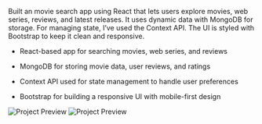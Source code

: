 Built an movie search app using React that lets users explore movies, web series, reviews, and latest releases. It uses dynamic data with MongoDB for storage. For managing state, I’ve used the Context API. The UI is styled with Bootstrap to keep it clean and responsive.

- React-based app for searching movies, web series, and reviews

 - MongoDB for storing movie data, user reviews, and ratings

 - Context API used for state management to handle user preferences

 - Bootstrap for building a responsive UI with mobile-first design





![Project Preview](https://media-hosting.imagekit.io/9c2f01115aeb4cb5/Screenshot%202025-04-15%20232210.png?Expires=1839351754&Key-Pair-Id=K2ZIVPTIP2VGHC&Signature=ai5fYACUjJcJKLng6lDTZXM5ccXf1d6JYVXXvJvsD6A16QdkV1j~MybT27PTMuXAt4qbdTRFOhWcN9GLzhBt4DC9XpQ-1kwCb~M~m7RH6L7g3L~sHoxOL~vLisQRb9xfs2960siXxGbjgkFDoRDbjFoXp3NlLdOTRNVp4QxBeaINgWzTNGloSaKeLhVV5-H-HPacJ476KsiaY5x43dlTf~5Op9C0korbIRG1lOUtUpnKOHTw3kTuuUN8bk~ovFgy9F45AOmXXB64kXG7C8SvllzXaxVa7Y8BB8OHJOzEjMxh04jNbGyRTj0k0hZeDbCGc0B3LQlf7fF4y1Bu7LPlVw__)
![Project Preview](https://media-hosting.imagekit.io/b68b2f292ab74bc5/Screenshot%202025-04-14%20222035.png?Expires=1839351677&Key-Pair-Id=K2ZIVPTIP2VGHC&Signature=V63rMmgWCN8uFU1QF0ORwUOvVmd7CZQRMQZnnvrm4qQiP7fQJKrrcwt4XcG42EjghRBTeRJaxEbufsM6KYDJKFiOMnUAGIhyK6jV4e8ZdsKy1hDZgPCzhkTQdLvi67h2b6qkgTEWpA1D~9Kpy4q~lYyR33XK6z~1YR6eE0DtRl5STVZzwzUFZ2XyEHhVtC4O3ZwEqdE1RtYwZMpbV269-YLyiPqpG2Dbh5hhQqt8PrNPov0WN7y2BGgZG4EVkQiC1qQeSXLMGBmkKTcfLduiiZMeUZNZynJIhd9dJDsntJja4krXhpk4Bz~LceOAnzk7lJj-DI5l-VSE2GfkbQQVag__)
